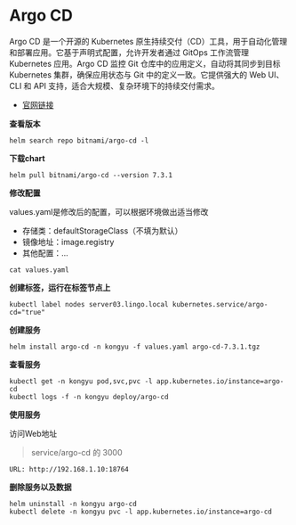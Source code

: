 # Argo CD

Argo CD 是一个开源的 Kubernetes 原生持续交付（CD）工具，用于自动化管理和部署应用。它基于声明式配置，允许开发者通过 GitOps 工作流管理 Kubernetes 应用。Argo CD 监控 Git 仓库中的应用定义，自动将其同步到目标 Kubernetes 集群，确保应用状态与 Git 中的定义一致。它提供强大的 Web UI、CLI 和 API 支持，适合大规模、复杂环境下的持续交付需求。

- [官网链接](https://argo-cd.readthedocs.io/)



**查看版本**

```
helm search repo bitnami/argo-cd -l
```

**下载chart**

```
helm pull bitnami/argo-cd --version 7.3.1
```

**修改配置**

values.yaml是修改后的配置，可以根据环境做出适当修改

- 存储类：defaultStorageClass（不填为默认）
- 镜像地址：image.registry
- 其他配置：...

```
cat values.yaml
```

**创建标签，运行在标签节点上**

```
kubectl label nodes server03.lingo.local kubernetes.service/argo-cd="true"
```

**创建服务**

```
helm install argo-cd -n kongyu -f values.yaml argo-cd-7.3.1.tgz
```

**查看服务**

```
kubectl get -n kongyu pod,svc,pvc -l app.kubernetes.io/instance=argo-cd
kubectl logs -f -n kongyu deploy/argo-cd
```

**使用服务**

访问Web地址

> service/argo-cd 的 3000

```
URL: http://192.168.1.10:18764
```

**删除服务以及数据**

```
helm uninstall -n kongyu argo-cd
kubectl delete -n kongyu pvc -l app.kubernetes.io/instance=argo-cd
```

